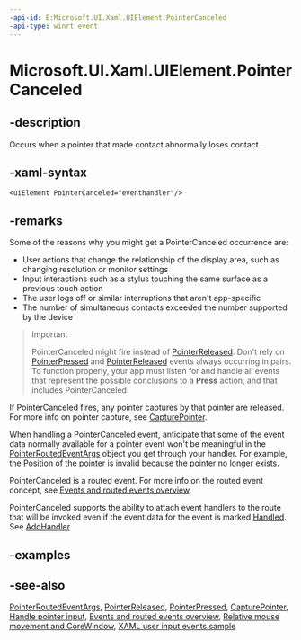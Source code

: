 ```yaml
---
-api-id: E:Microsoft.UI.Xaml.UIElement.PointerCanceled
-api-type: winrt event
---
```


<!-- Event syntax
public event Windows.UI.Xaml.Input.PointerEventHandler PointerCanceled
-->

# Microsoft.UI.Xaml.UIElement.PointerCanceled

## -description

Occurs when a pointer that made contact abnormally loses contact.

## -xaml-syntax

```xaml
<uiElement PointerCanceled="eventhandler"/>
```

## -remarks

Some of the reasons why you might get a PointerCanceled occurrence are:

+ User actions that change the relationship of the display area, such as changing resolution or monitor settings
+ Input interactions such as a stylus touching the same surface as a previous touch action
+ The user logs off or similar interruptions that aren't app-specific
+ The number of simultaneous contacts exceeded the number supported by the device

> > [!IMPORTANT]
> PointerCanceled might fire instead of [PointerReleased](uielement_pointerreleased.md). Don't rely on [PointerPressed](uielement_pointerpressed.md) and [PointerReleased](uielement_pointerreleased.md) events always occurring in pairs. To function properly, your app must listen for and handle all events that represent the possible conclusions to a **Press** action, and that includes PointerCanceled.

If PointerCanceled fires, any pointer captures by that pointer are released. For more info on pointer capture, see [CapturePointer](uielement_capturepointer_1027273898.md).

When handling a PointerCanceled event, anticipate that some of the event data normally available for a pointer event won't be meaningful in the [PointerRoutedEventArgs](../microsoft.ui.xaml.input/pointerroutedeventargs.md) object you get through your handler. For example, the [Position](/uwp/api/windows.ui.input.pointerpoint.position) of the pointer is invalid because the pointer no longer exists.

PointerCanceled is a routed event. For more info on the routed event concept, see [Events and routed events overview](/windows/uwp/xaml-platform/events-and-routed-events-overview).

PointerCanceled supports the ability to attach event handlers to the route that will be invoked even if the event data for the event is marked [Handled](../microsoft.ui.xaml.input/pointerroutedeventargs_handled.md). See [AddHandler](uielement_addhandler_1350394113.md).

## -examples

## -see-also

[PointerRoutedEventArgs](../microsoft.ui.xaml.input/pointerroutedeventargs.md), [PointerReleased](uielement_pointerreleased.md), [PointerPressed](uielement_pointerpressed.md), [CapturePointer](uielement_capturepointer_1027273898.md), [Handle pointer input](/windows/uwp/design/input/handle-pointer-input), [Events and routed events overview](/windows/uwp/xaml-platform/events-and-routed-events-overview), [Relative mouse movement and CoreWindow](/en-us/windows/uwp/gaming/relative-mouse-movement), [XAML user input events sample](https://github.com/microsoftarchive/msdn-code-gallery-microsoft/tree/master/Official%20Windows%20Platform%20Sample/Input%20XAML%20user%20input%20events%20sample)
